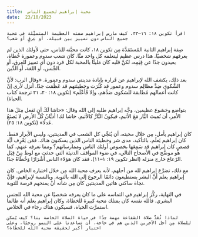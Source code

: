 ```yaml
---
title:  محبة إبراهيم لجميع الناس
date:  23/10/2023
---
```


`اقرأ تكوين ١٨: ١٦–٣٣. كيف مارس إبراهيم صفته العظيمة المتمثِّلة في مَحبة جميع الناس دون تمييز بين قبيلة، أو عِرقٍ أو شعب؟`

صِفة إبراهيم الثانية المُستَمَدَّة مِن تكوين ١٨، كانت محبَّته للناس، حتى لأولئك الذين لم يعرفهم شخصيًا. هذا درس عظيم ليتعلمه كل واحد منَّا. كان شعب سدوم وعمورة خُطاة، بعيدون جدًا عن قِيَمِه، لكنَّ قلبه كان مَليئًا بالمحبة لكل فرد دون أي تمييز للعِرق، أو الجِّنس، أو اللغة، أو الدِّين.

بعد ذلك، يكشف الله لإبراهيم عن قَراره بإبادة مدينتي سدوم وعمورة. «وقال الرب: لأنَّ الشَّكوى ضِدَّ مظالِم سدوم وعمور قد كَثُرَت وخطيئتهم قد عَظُمَت جدًا. أنزل لأرى إنْ كانت أعمالهم مُطابقة للشكوى ضدَّهم، وإلا فَأعْلَم» (تكوين ١٨: ٢٠، ٢١ ترجمة كتاب الحياة).

بتواضع وخشوع عظيمين، وجَّه إبراهيم طلبه إلى الله وقال: «حاشا لَكَ أن تَفعل مِثلَ هذا الأمر، أن تُميتَ البَّار مَعَ الأثيم، فيكونُ البَّارُّ كالأثيم. حاشا لك! أديَّانُ كُلِّ الأرض لا يَصنَعُ عَدلًا» (تكوين ١٨: ٢٥).

كان إبراهيم يأمل، مِن خلال محبته، أن يُنَجِّي كل الشعب في المدينتين، وليس الأبرار فقط. كان إبراهيم يَعلَم، بالتأكيد، مدى شر وخطيئة الناس الذين يسكنون هناك. فمَن يَعْرِف أيَّة قصصٍ كان إبراهيم قد سَمِعَها بخصوص أولئك الناس وممارساتهم؟ ومما نعرفه عنهم، كما هو موضَّح في الأصحاح التالي، في ضوء المواقف الدنيئة التي حدثت مع لوط مِنْ قِبَل الرّعاع خارج منزله (انظر تكوين ١٩: ١–١١)، فقد كان هؤلاء الناس أَشْرَارًا وَخُطَاةً جدًا.

مع ذلك، تضرَّع إبراهيم لله من أجلهم، لأنه يعرف محبة الله مِن خلال اختباره الخاص. كان إبراهيم يعلم أنَّ البشر يستطيعون دائمًا الرجوع إلى الله بالتوبة. وبالنسبة لإبراهيم، فإنَّ نجاة ساكني هاتين المدينتين كان مِن شأنه أنْ يمنحهم فرصة للتوبة.

في النهاية، ركَّز إبراهيم في التماسه على ما كان يعرفه شخصيًا عن محبة الله للجنس البشري. فالله نفسه كان يمتلك محبة كبيرة للخطاة، وكان إبراهيم يعلم أنه طالما استمرَّت الحياة، فسيكون هناك رجاء في الخلاص.

`لماذا تُعَدُّ صلاة الشفاعة مهمة جدًا في حياة الصلاة الخاصة بنا؟ كيف يُمكن للصلاة مِن أجل الآخرين الذين هم في حاجة، أن تساعدنا على النمو روحيًا، وعلى اختبار أكبر لحقيقة محبة الله للخطاة؟`